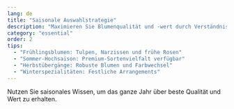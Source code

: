 ```yaml
---
lang: de
title: "Saisonale Auswahlstrategie"
description: "Maximieren Sie Blumenqualität und -wert durch Verständnis britischer Saisonmuster, Verfügbarkeitszyklen und optimalen Timings."
category: "essential"
order: 2
tips:
  - "Frühlingsblumen: Tulpen, Narzissen und frühe Rosen"
  - "Sommer-Hochsaison: Premium-Sortenvielfalt verfügbar"
  - "Herbstübergänge: Robuste Blumen und Farbwechsel"
  - "Winterspezialitäten: Festliche Arrangements"
---
```


Nutzen Sie saisonales Wissen, um das ganze Jahr über beste Qualität und Wert zu erhalten.
